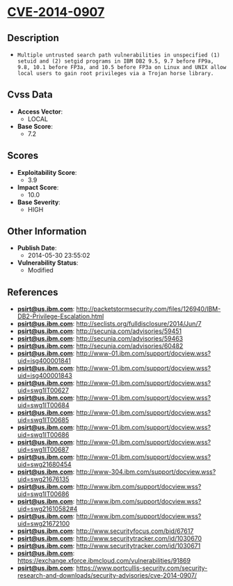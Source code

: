 
# [CVE-2014-0907](http://packetstormsecurity.com/files/126940/IBM-DB2-Privilege-Escalation.html)

## Description

- `Multiple untrusted search path vulnerabilities in unspecified (1) setuid and (2) setgid programs in IBM DB2 9.5, 9.7 before FP9a, 9.8, 10.1 before FP3a, and 10.5 before FP3a on Linux and UNIX allow local users to gain root privileges via a Trojan horse library.`

## Cvss Data

- **Access Vector**:
  - LOCAL
- **Base Score**:
  - 7.2

## Scores

- **Exploitability Score**:
  - 3.9
- **Impact Score**:
  - 10.0
- **Base Severity**:
  - HIGH

## Other Information

- **Publish Date**:
  - 2014-05-30 23:55:02
- **Vulnerability Status**:
  - Modified

## References

- **psirt@us.ibm.com**: http://packetstormsecurity.com/files/126940/IBM-DB2-Privilege-Escalation.html
- **psirt@us.ibm.com**: http://seclists.org/fulldisclosure/2014/Jun/7
- **psirt@us.ibm.com**: http://secunia.com/advisories/59451
- **psirt@us.ibm.com**: http://secunia.com/advisories/59463
- **psirt@us.ibm.com**: http://secunia.com/advisories/60482
- **psirt@us.ibm.com**: http://www-01.ibm.com/support/docview.wss?uid=isg400001841
- **psirt@us.ibm.com**: http://www-01.ibm.com/support/docview.wss?uid=isg400001843
- **psirt@us.ibm.com**: http://www-01.ibm.com/support/docview.wss?uid=swg1IT00627
- **psirt@us.ibm.com**: http://www-01.ibm.com/support/docview.wss?uid=swg1IT00684
- **psirt@us.ibm.com**: http://www-01.ibm.com/support/docview.wss?uid=swg1IT00685
- **psirt@us.ibm.com**: http://www-01.ibm.com/support/docview.wss?uid=swg1IT00686
- **psirt@us.ibm.com**: http://www-01.ibm.com/support/docview.wss?uid=swg1IT00687
- **psirt@us.ibm.com**: http://www-01.ibm.com/support/docview.wss?uid=swg21680454
- **psirt@us.ibm.com**: http://www-304.ibm.com/support/docview.wss?uid=swg21676135
- **psirt@us.ibm.com**: http://www.ibm.com/support/docview.wss?uid=swg1IT00686
- **psirt@us.ibm.com**: http://www.ibm.com/support/docview.wss?uid=swg21610582#4
- **psirt@us.ibm.com**: http://www.ibm.com/support/docview.wss?uid=swg21672100
- **psirt@us.ibm.com**: http://www.securityfocus.com/bid/67617
- **psirt@us.ibm.com**: http://www.securitytracker.com/id/1030670
- **psirt@us.ibm.com**: http://www.securitytracker.com/id/1030671
- **psirt@us.ibm.com**: https://exchange.xforce.ibmcloud.com/vulnerabilities/91869
- **psirt@us.ibm.com**: https://www.portcullis-security.com/security-research-and-downloads/security-advisories/cve-2014-0907/
